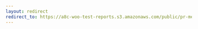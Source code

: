 ```yaml
---
layout: redirect
redirect_to: https://a8c-woo-test-reports.s3.amazonaws.com/public/pr-merge/44302/api/index.html
---
```

